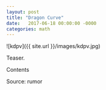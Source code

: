```yaml
---
layout: post
title: "Dragon Curve"
date:   2017-06-18 00:00:00 -0000
categories: math
---
```


![kdpv]({{ site.url }}/images/kdpv.jpg)

Teaser.

<!--more-->

Contents

Source: rumor
